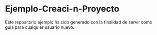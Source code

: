 # Ejemplo-Creaci-n-Proyecto
Este repositorio ejemplo ha sido generado con la finalidad de servir como guía para cualquier usuario nuevo.
